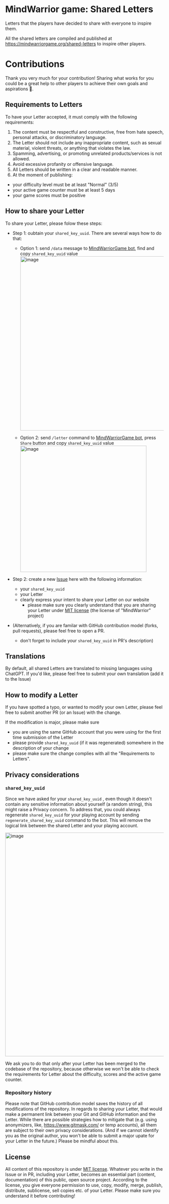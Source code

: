 # MindWarrior game: Shared Letters

Letters that the players have decided to share with everyone to inspire them.

All the shared letters are compiled and published at https://mindwarriorgame.org/shared-letters to inspire other players.

# Contributions

Thank you very much for your contribution! Sharing what works for you could be a great help to other players to achieve their own goals and aspirations 🙌.

## Requirements to Letters

To have your Letter accepted, it must comply with the following requirements:

1. The content must be respectful and constructive, free from hate speech, personal attacks, or discriminatory language.
1. The Letter should not include any inappropriate content, such as sexual material, violent threats, or anything that violates the law.
1. Spamming, advertising, or promoting unrelated products/services is not allowed.
1. Avoid excessive profanity or offensive language.
1. All Letters should be written in a clear and readable manner.
1. At the moment of publishing:
  - your difficulty level must be at least "Normal" (3/5)
  - your active game counter must be at least 5 days
  - your game scores must be positive

## How to share your Letter

To share your Letter, please folow these steps:

- Step 1: oubtain your `shared_key_uuid`. There are several ways how to do that:
  - Option 1: send `/data` message to [MindWarriorGame bot](https://t.me/MindWarriorGame_bot), find and copy `shared_key_uuid` value
    <img width="553" alt="image" src="https://github.com/user-attachments/assets/15bb09c5-ffc7-4169-b9f5-27f3812beced">

  - Option 2: send `/letter` command to [MindWarriorGame bot](https://t.me/MindWarriorGame_bot), press `Share` button and copy `shared_key_uuid` value
    <img width="401" alt="image" src="https://github.com/user-attachments/assets/fb68451c-d766-4a47-a5bb-e504b8a5d420">

   

- Step 2: create a new [Issue](https://github.com/mindwarriorgame/shared-letters/issues) here with the following information:
    - your `shared_key_uuid`
    - your Letter
    - clearly express your intent to share your Letter on our website
      - please make sure you clearly understand that you are sharing your Letter under [MIT license](LICENSE) (the license of "MindWarrior" project)
     
- (Alternatively, if you are familar with GitHub contribution model (forks, pull requests), please feel free to open a PR.
  - don't forget to include your `shared_key_uuid` in PR's description)
 
## Translations

By default, all shared Letters are translated to missing languages using ChatGPT. If you'd like, please feel free to submit your own translation (add it to the Issue) 

## How to modify a Letter

If you have spotted a typo, or wanted to modify your own Letter, please feel free to submit another PR (or an Issue) with the change.

If the modification is major, please make sure 
- you are using the same GitHub account that you were using for the first time submission of the Letter 
- please provide `shared_key_uuid` (if it was regenerated) somewhere in the description of your change
- please make sure the change complies with all the "Requirements to Letters".

## Privacy considerations


### `shared_key_uuid`

Since we have asked for your `shared_key_uuid` , even though it doesn't contain any sensitive information about yourself (a random string), this might raise a Privacy concern. To address that, you could always regenerate `shared_key_uuid` for your playing account by sending `regenerate_shared_key_uuid` command to the bot. This will remove the logical link between the shared Letter and your playing account.

<img width="710" alt="image" src="https://github.com/user-attachments/assets/c07c9888-2e63-4f9c-827e-4d4445133629">

We ask you to do that only after your Letter has been merged to the codebase of the repository, because otherwise we won't be able to check the requirements for Letter about the difficulty, scores and the active game counter.

### Repository history

Please note that GitHub contribution model saves the history of all modifications of the repository. In regards to sharing your Letter, that would make a permanent link between your Git and GitHub information and the Letter. While there are possible strategies how to mitigate that (e.g. using anonymizers, like, https://www.gitmask.com/ or temp accounts), all them are subject to their own privacy considerations. (And if we cannot identify you as the original author, you won't be able to submit a major upate for your Letter in the future.) Please be mindful about this.

## License

All content of this repository is under [MIT license](https://en.wikipedia.org/wiki/MIT_License). Whatever you write in the Issue or in PR, including your Letter, becomes an essential part (content, documentation) of this public, open source project. According to the license, you give everyone permission to use, copy, modify, merge, publish, distribute, sublicense, sell copies etc. of your Letter. Please make sure you understand it before contributing!
